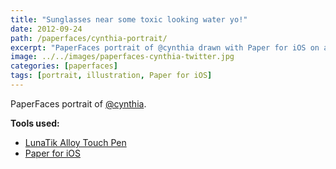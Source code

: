 ```yaml
---
title: "Sunglasses near some toxic looking water yo!"
date: 2012-09-24
path: /paperfaces/cynthia-portrait/
excerpt: "PaperFaces portrait of @cynthia drawn with Paper for iOS on an iPad."
image: ../../images/paperfaces-cynthia-twitter.jpg
categories: [paperfaces]
tags: [portrait, illustration, Paper for iOS]
---
```


PaperFaces portrait of [@cynthia](https://twitter.com/cynthia).

**Tools used:**

- [LunaTik Alloy Touch Pen](https://www.amazon.com/gp/product/B00821TR7G/ref=as_li_ss_tl?ie=UTF8&tag=mademist-20&linkCode=as2&camp=1789&creative=390957&creativeASIN=B00821TR7G)
- [Paper for iOS](https://paper.bywetransfer.com/)
